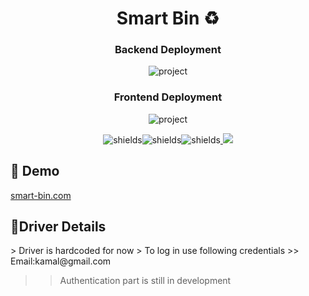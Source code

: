 <h1 align="center">Smart Bin ♻️</h1>
  
<h3 align="center">Backend Deployment</h3>
<p align="center"><img src="https://res.cloudinary.com/drmeavkzg/image/upload/v1725195923/WhatsApp_Image_2024-09-01_at_17.50.04_jboxnb.jpg" alt="project"></p>

<h3 align="center">Frontend Deployment</h3>
<p align="center"><img src="https://res.cloudinary.com/drmeavkzg/image/upload/v1725195923/WhatsApp_Image_2024-09-01_at_18.09.49_pswxtj.jpg" alt="project"></p>

<p align="center"><img src="https://img.shields.io/github/license/saurabhnative/create-frontend-readme" alt="shields"><img src="https://img.shields.io/github/stars/saurabhnative/create-frontend-readme" alt="shields"><img src="https://img.shields.io/github/forks/saurabhnative/create-frontend-readme" alt="shields"><a href="https://twitter.com/intent/tweet?text=Checkout%20readme-gen.vercel.app%20by%20@saurabhnative.%20Most%20advanced%20README%20generator%20for%20your%20Github projects🔥">
<a href="https://twitter.com/intent/tweet?text=Checkout%20readme-gen.vercel.app%20by%20@saurabhnative.%20Most%20advanced%20README%20generator%20for%20your%20Github projects🔥"><img src="https://img.shields.io/twitter/url?style=social&amp;url=https%3A%2F%2Fgithub.com%2Fsaurabhnative%2Fcreate-frontend-readme"></a>
</p>


<h2>🚀 Demo </h2>

[smart-bin.com](https://smartbin-ssda.onrender.com/)

<h2>🚗Driver Details</h2>
> Driver is hardcoded for now
> To log in use following credentials
>> Email:kamal@gmail.com

>> Authentication part is still in development





